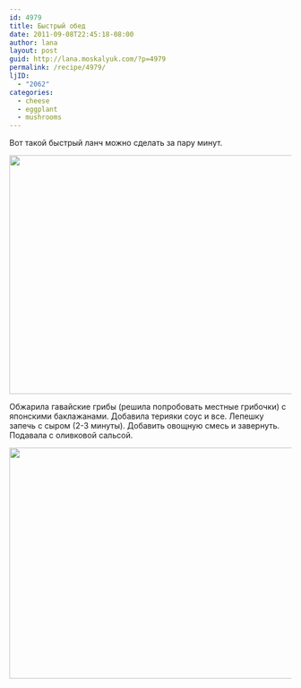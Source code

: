 ```yaml
---
id: 4979
title: Быстрый обед
date: 2011-09-08T22:45:18-08:00
author: lana
layout: post
guid: http://lana.moskalyuk.com/?p=4979
permalink: /recipe/4979/
ljID:
  - "2062"
categories:
  - cheese
  - eggplant
  - mushrooms
---
```

Вот такой быстрый ланч можно сделать за пару минут.

<img loading="lazy" class="alignnone" title="eggplant and mushroom wrap" src="http://farm7.static.flickr.com/6207/6128942419_eba67e3ca8_z.jpg" alt="" width="640" height="427" /> 

Обжарила гавайские грибы (решила попробовать местные грибочки) с японскими баклажанами. Добавила терияки соус и все. Лепешку запечь с сыром (2-3 минуты). Добавить овощную смесь и завернуть. Подавала с оливковой сальсой.

<img loading="lazy" class="alignnone" title="burrito" src="http://farm7.static.flickr.com/6191/6129484072_8c7663d52c_z.jpg" alt="" width="640" height="413" />